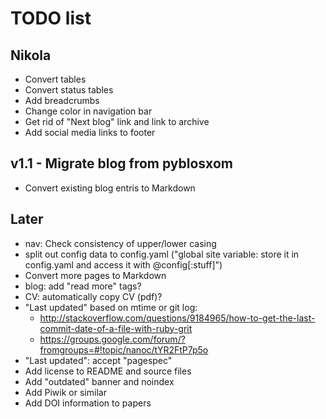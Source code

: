 # TODO list

## Nikola

* Convert tables
* Convert status tables
* Add breadcrumbs
* Change color in navigation bar
* Get rid of "Next blog" link and link to archive
* Add social media links to footer

## v1.1 - Migrate blog from pyblosxom

* Convert existing blog entris to Markdown

## Later

* nav: Check consistency of upper/lower casing
* split out config data to config.yaml ("global site variable: store it in config.yaml and access it with @config[:stuff]")
* Convert more pages to Markdown
* blog: add "read more" tags?
* CV: automatically copy CV (pdf)?
* "Last updated" based on mtime or git log:
    * http://stackoverflow.com/questions/9184965/how-to-get-the-last-commit-date-of-a-file-with-ruby-grit
    * https://groups.google.com/forum/?fromgroups=#!topic/nanoc/tYR2FtP7p5o
* "Last updated": accept "pagespec"
* Add license to README and source files
* Add "outdated" banner and noindex
* Add Piwik or similar
* Add DOI information to papers

